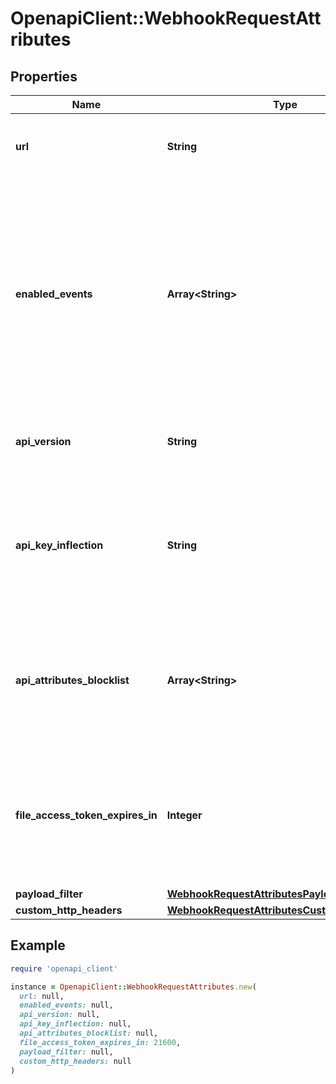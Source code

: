 # OpenapiClient::WebhookRequestAttributes

## Properties

| Name | Type | Description | Notes |
| ---- | ---- | ----------- | ----- |
| **url** | **String** | URL to which webhook events are forwarded. | [optional] |
| **enabled_events** | **Array&lt;String&gt;** | Supported events that you want to receive webhooks for. Set &#x60;*&#x60; to enable all events. Descriptions of all events can be found [here](https://docs.withpersona.com/docs/events). Retrieve Events for your organization using the [Events API](https://docs.withpersona.com/reference/events-api). | [optional] |
| **api_version** | **String** |  | [optional][default to &#39;2023-01-05&#39;] |
| **api_key_inflection** | **String** | Default key inflection for attribute keys in incoming webhook requests. For more info see the [Key Inflection docs](https://docs.withpersona.com/reference/key-inflection). | [optional][default to &#39;kebab&#39;] |
| **api_attributes_blocklist** | **Array&lt;String&gt;** | Attributes blocked from webhook requests. For more info see [Webhook Attributes Blocklists](https://docs.withpersona.com/docs/webhook-attribute-blocklists). | [optional] |
| **file_access_token_expires_in** | **Integer** | How soon any file access tokens in webhook requests expire. For more info see [Downloading Files](https://docs.withpersona.com/reference/downloading-files). | [optional] |
| **payload_filter** | [**WebhookRequestAttributesPayloadFilter**](WebhookRequestAttributesPayloadFilter.md) |  | [optional] |
| **custom_http_headers** | [**WebhookRequestAttributesCustomHttpHeaders**](WebhookRequestAttributesCustomHttpHeaders.md) |  | [optional] |

## Example

```ruby
require 'openapi_client'

instance = OpenapiClient::WebhookRequestAttributes.new(
  url: null,
  enabled_events: null,
  api_version: null,
  api_key_inflection: null,
  api_attributes_blocklist: null,
  file_access_token_expires_in: 21600,
  payload_filter: null,
  custom_http_headers: null
)
```

